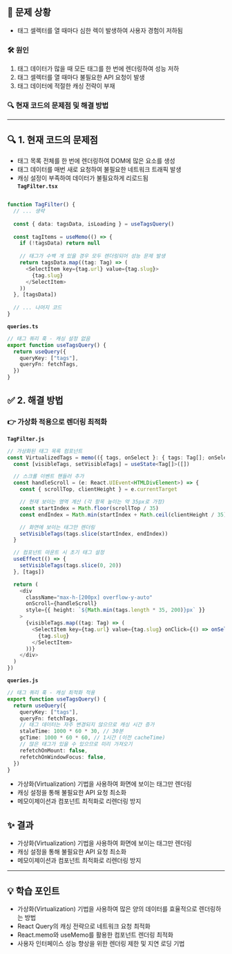 ## 🚨 문제 상황<br>  
* 태그 셀렉터를 열 때마다 심한 렉이 발생하여 사용자 경험이 저하됨  
  
### **🛠 원인**<br>  
1. 태그 데이터가 많을 때 모든 태그를 한 번에 렌더링하여 성능 저하  
1. 태그 셀렉터를 열 때마다 불필요한 API 요청이 발생  
1. 태그 데이터에 적절한 캐싱 전략이 부재  
  
### **🔍 현재 코드의 문제점 및 해결 방법**<br>  
---  
## **🔍 1. 현재 코드의 문제점**<br>  
* 태그 목록 전체를 한 번에 렌더링하여 DOM에 많은 요소를 생성  
* 태그 데이터를 매번 새로 요청하여 불필요한 네트워크 트래픽 발생  
* 캐싱 설정이 부족하여 데이터가 불필요하게 리로드됨  
**`TagFilter.tsx`**  
```typescript  

function TagFilter() {
  // ... 생략
  
  const { data: tagsData, isLoading } = useTagsQuery()
  
  const tagItems = useMemo(() => {
    if (!tagsData) return null
    
    // 태그가 수백 개 있을 경우 모두 렌더링되어 성능 문제 발생
    return tagsData.map((tag: Tag) => (
      <SelectItem key={tag.url} value={tag.slug}>
        {tag.slug}
      </SelectItem>
    ))
  }, [tagsData])
  
  // ... 나머지 코드
}  
```  
  
**`queries.ts`**  
```typescript  
// 태그 쿼리 훅 - 캐싱 설정 없음
export function useTagsQuery() {
  return useQuery({
    queryKey: ["tags"],
    queryFn: fetchTags,
  })
}  
```  
  
  
## **✅ 2. 해결 방법**<br>  
### **👉 가상화 적용으로 렌더링 최적화**<br>  
  
**`TagFilter.js`**  
```typescript  
// 가상화된 태그 목록 컴포넌트
const VirtualizedTags = memo(({ tags, onSelect }: { tags: Tag[]; onSelect: (value: string) => void }) => {
  const [visibleTags, setVisibleTags] = useState<Tag[]>([])

  // 스크롤 이벤트 핸들러 추가
  const handleScroll = (e: React.UIEvent<HTMLDivElement>) => {
    const { scrollTop, clientHeight } = e.currentTarget

    // 현재 보이는 영역 계산 (각 항목 높이는 약 35px로 가정)
    const startIndex = Math.floor(scrollTop / 35)
    const endIndex = Math.min(startIndex + Math.ceil(clientHeight / 35) + 5, tags.length)

    // 화면에 보이는 태그만 렌더링
    setVisibleTags(tags.slice(startIndex, endIndex))
  }

  // 컴포넌트 마운트 시 초기 태그 설정
  useEffect(() => {
    setVisibleTags(tags.slice(0, 20))
  }, [tags])

  return (
    <div
      className="max-h-[200px] overflow-y-auto"
      onScroll={handleScroll}
      style={{ height: `${Math.min(tags.length * 35, 200)}px` }}
    >
      {visibleTags.map((tag: Tag) => (
        <SelectItem key={tag.url} value={tag.slug} onClick={() => onSelect(tag.slug)}>
          {tag.slug}
        </SelectItem>
      ))}
    </div>
  )
})  
```  
**`queries.js`**  
```typescript  
// 태그 쿼리 훅 - 캐싱 최적화 적용
export function useTagsQuery() {
  return useQuery({
    queryKey: ["tags"],
    queryFn: fetchTags,
    // 태그 데이터는 자주 변경되지 않으므로 캐싱 시간 증가
    staleTime: 1000 * 60 * 30, // 30분
    gcTime: 1000 * 60 * 60, // 1시간 (이전 cacheTime)
    // 많은 태그가 있을 수 있으므로 미리 가져오기
    refetchOnMount: false,
    refetchOnWindowFocus: false,
  })
}  
```  
* 가상화(Virtualization) 기법을 사용하여 화면에 보이는 태그만 렌더링  
* 캐싱 설정을 통해 불필요한 API 요청 최소화  
* 메모이제이션과 컴포넌트 최적화로 리렌더링 방지  
  
## ✨ **결과**<br>  
* 가상화(Virtualization) 기법을 사용하여 화면에 보이는 태그만 렌더링  
* 캐싱 설정을 통해 불필요한 API 요청 최소화  
* 메모이제이션과 컴포넌트 최적화로 리렌더링 방지  
---  
## 💡 **학습 포인트**<br>  
* 가상화(Virtualization) 기법을 사용하여 많은 양의 데이터를 효율적으로 렌더링하는 방법  
* React Query의 캐싱 전략으로 네트워크 요청 최적화  
* React.memo와 useMemo를 활용한 컴포넌트 렌더링 최적화  
* 사용자 인터페이스 성능 향상을 위한 렌더링 제한 및 지연 로딩 기법  
  
